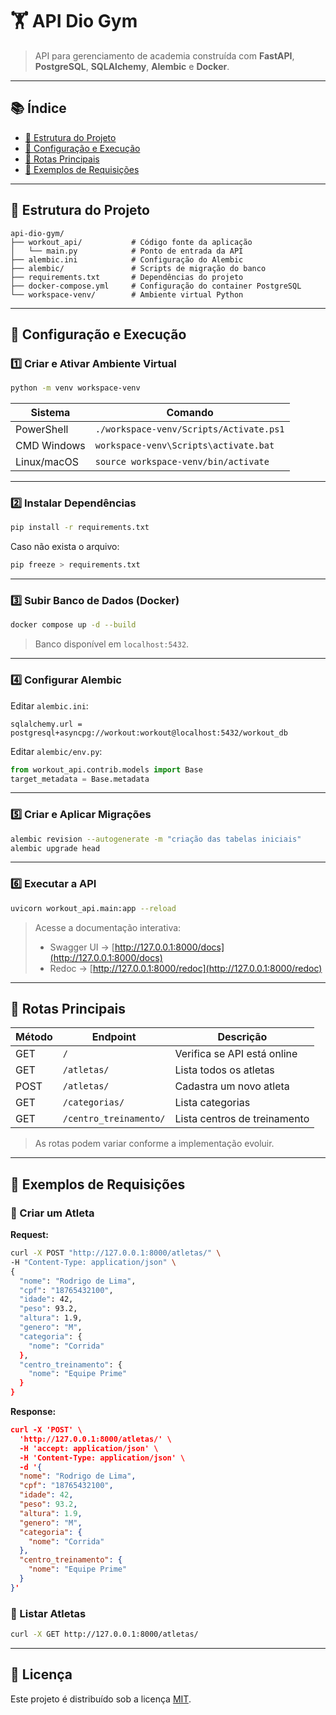 # 🏋️ API Dio Gym

&#x20;   &#x20;

> API para gerenciamento de academia construída com **FastAPI**, **PostgreSQL**, **SQLAlchemy**, **Alembic** e **Docker**.

---

## 📚 Índice

- [📁 Estrutura do Projeto](#-estrutura-do-projeto)
- [🚀 Configuração e Execução](#-configuração-e-execução)
- [📌 Rotas Principais](#-rotas-principais)
- [🧪 Exemplos de Requisições](#-exemplos-de-requisições)

---

## 📁 Estrutura do Projeto

```
api-dio-gym/
├── workout_api/           # Código fonte da aplicação
│   └── main.py            # Ponto de entrada da API
├── alembic.ini            # Configuração do Alembic
├── alembic/               # Scripts de migração do banco
├── requirements.txt       # Dependências do projeto
├── docker-compose.yml     # Configuração do container PostgreSQL
└── workspace-venv/        # Ambiente virtual Python
```

---

## 🚀 Configuração e Execução

### 1️⃣ Criar e Ativar Ambiente Virtual

```bash
python -m venv workspace-venv
```

| Sistema     | Comando                                 |
| ----------- | --------------------------------------- |
| PowerShell  | `./workspace-venv/Scripts/Activate.ps1` |
| CMD Windows | `workspace-venv\Scripts\activate.bat`   |
| Linux/macOS | `source workspace-venv/bin/activate`    |

---

### 2️⃣ Instalar Dependências

```bash
pip install -r requirements.txt
```

Caso não exista o arquivo:

```bash
pip freeze > requirements.txt
```

---

### 3️⃣ Subir Banco de Dados (Docker)

```bash
docker compose up -d --build
```

> Banco disponível em `localhost:5432`.

---

### 4️⃣ Configurar Alembic

Editar `alembic.ini`:

```
sqlalchemy.url = postgresql+asyncpg://workout:workout@localhost:5432/workout_db
```

Editar `alembic/env.py`:

```python
from workout_api.contrib.models import Base
target_metadata = Base.metadata
```

---

### 5️⃣ Criar e Aplicar Migrações

```bash
alembic revision --autogenerate -m "criação das tabelas iniciais"
alembic upgrade head
```

---

### 6️⃣ Executar a API

```bash
uvicorn workout_api.main:app --reload
```

> Acesse a documentação interativa:
>
> - Swagger UI → [http://127.0.0.1:8000/docs](http://127.0.0.1:8000/docs)
> - Redoc → [http://127.0.0.1:8000/redoc](http://127.0.0.1:8000/redoc)

---

## 📌 Rotas Principais

| Método | Endpoint               | Descrição                    |
| ------ | ---------------------- | ---------------------------- |
| GET    | `/`                    | Verifica se API está online  |
| GET    | `/atletas/`            | Lista todos os atletas       |
| POST   | `/atletas/`            | Cadastra um novo atleta      |
| GET    | `/categorias/`         | Lista categorias             |
| GET    | `/centro_treinamento/` | Lista centros de treinamento |

> As rotas podem variar conforme a implementação evoluir.

---

## 🧪 Exemplos de Requisições

### 🔹 Criar um Atleta

**Request:**

```bash
curl -X POST "http://127.0.0.1:8000/atletas/" \
-H "Content-Type: application/json" \
{
  "nome": "Rodrigo de Lima",
  "cpf": "18765432100",
  "idade": 42,
  "peso": 93.2,
  "altura": 1.9,
  "genero": "M",
  "categoria": {
    "nome": "Corrida"
  },
  "centro_treinamento": {
    "nome": "Equipe Prime"
  }
}
```

**Response:**

```json
curl -X 'POST' \
  'http://127.0.0.1:8000/atletas/' \
  -H 'accept: application/json' \
  -H 'Content-Type: application/json' \
  -d '{
  "nome": "Rodrigo de Lima",
  "cpf": "18765432100",
  "idade": 42,
  "peso": 93.2,
  "altura": 1.9,
  "genero": "M",
  "categoria": {
    "nome": "Corrida"
  },
  "centro_treinamento": {
    "nome": "Equipe Prime"
  }
}'
```

### 🔹 Listar Atletas

```bash
curl -X GET http://127.0.0.1:8000/atletas/
```

---


## 📜 Licença

Este projeto é distribuído sob a licença [MIT](LICENSE).

